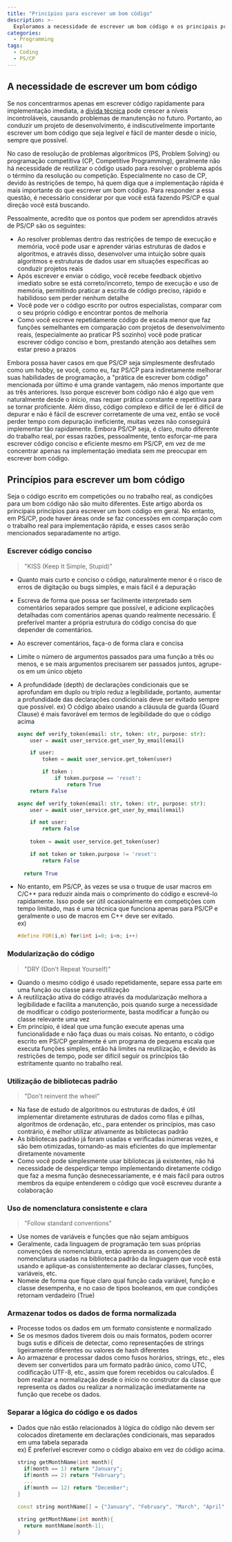```yaml
---
title: "Princípios para escrever um bom código"
description: >-
  Exploramos a necessidade de escrever um bom código e os principais princípios geralmente utilizados para escrever um bom código.
categories:
  - Programming
tags:
  - Coding
  - PS/CP
---
```

## A necessidade de escrever um bom código
Se nos concentrarmos apenas em escrever código rapidamente para implementação imediata, a [dívida técnica](/posts/Technical-debt/) pode crescer a níveis incontroláveis, causando problemas de manutenção no futuro. Portanto, ao conduzir um projeto de desenvolvimento, é indiscutivelmente importante escrever um bom código que seja legível e fácil de manter desde o início, sempre que possível.

No caso de resolução de problemas algorítmicos (PS, Problem Solving) ou programação competitiva (CP, Competitive Programming), geralmente não há necessidade de reutilizar o código usado para resolver o problema após o término da resolução ou competição. Especialmente no caso de CP, devido às restrições de tempo, há quem diga que a implementação rápida é mais importante do que escrever um bom código. Para responder a essa questão, é necessário considerar por que você está fazendo PS/CP e qual direção você está buscando.

Pessoalmente, acredito que os pontos que podem ser aprendidos através de PS/CP são os seguintes:
- Ao resolver problemas dentro das restrições de tempo de execução e memória, você pode usar e aprender várias estruturas de dados e algoritmos, e através disso, desenvolver uma intuição sobre quais algoritmos e estruturas de dados usar em situações específicas ao conduzir projetos reais
- Após escrever e enviar o código, você recebe feedback objetivo imediato sobre se está correto/incorreto, tempo de execução e uso de memória, permitindo praticar a escrita de código preciso, rápido e habilidoso sem perder nenhum detalhe
- Você pode ver o código escrito por outros especialistas, comparar com o seu próprio código e encontrar pontos de melhoria
- Como você escreve repetidamente código de escala menor que faz funções semelhantes em comparação com projetos de desenvolvimento reais, (especialmente ao praticar PS sozinho) você pode praticar escrever código conciso e bom, prestando atenção aos detalhes sem estar preso a prazos

Embora possa haver casos em que PS/CP seja simplesmente desfrutado como um hobby, se você, como eu, faz PS/CP para indiretamente melhorar suas habilidades de programação, a "prática de escrever bom código" mencionada por último é uma grande vantagem, não menos importante que as três anteriores. Isso porque escrever bom código não é algo que vem naturalmente desde o início, mas requer prática constante e repetitiva para se tornar proficiente. Além disso, código complexo e difícil de ler é difícil de depurar e não é fácil de escrever corretamente de uma vez, então se você perder tempo com depuração ineficiente, muitas vezes não conseguirá implementar tão rapidamente. Embora PS/CP seja, é claro, muito diferente do trabalho real, por essas razões, pessoalmente, tento esforçar-me para escrever código conciso e eficiente mesmo em PS/CP, em vez de me concentrar apenas na implementação imediata sem me preocupar em escrever bom código.

## Princípios para escrever um bom código
Seja o código escrito em competições ou no trabalho real, as condições para um bom código não são muito diferentes. Este artigo aborda os principais princípios para escrever um bom código em geral. No entanto, em PS/CP, pode haver áreas onde se faz concessões em comparação com o trabalho real para implementação rápida, e esses casos serão mencionados separadamente no artigo.

### Escrever código conciso
> "KISS (Keep It Simple, Stupid)"
- Quanto mais curto e conciso o código, naturalmente menor é o risco de erros de digitação ou bugs simples, e mais fácil é a depuração
- Escreva de forma que possa ser facilmente interpretado sem comentários separados sempre que possível, e adicione explicações detalhadas com comentários apenas quando realmente necessário. É preferível manter a própria estrutura do código concisa do que depender de comentários.
- Ao escrever comentários, faça-o de forma clara e concisa
- Limite o número de argumentos passados para uma função a três ou menos, e se mais argumentos precisarem ser passados juntos, agrupe-os em um único objeto
- A profundidade (depth) de declarações condicionais que se aprofundam em duplo ou triplo reduz a legibilidade, portanto, aumentar a profundidade das declarações condicionais deve ser evitado sempre que possível. 
  ex) O código abaixo usando a cláusula de guarda (Guard Clause) é mais favorável em termos de legibilidade do que o código acima  

  ```python
  async def verify_token(email: str, token: str, purpose: str):
      user = await user_service.get_user_by_email(email)
  
      if user:
          token = await user_service.get_token(user)
  
          if token :
              if token.purpose == 'reset':
                  return True
      return False
  ```
  ```python
  async def verify_token(email: str, token: str, purpose: str):
      user = await user_service.get_user_by_email(email)
  
      if not user:
          return False
    
      token = await user_service.get_token(user)
  
      if not token or token.purpose != 'reset':
          return False
    
    return True
  ```
- No entanto, em PS/CP, às vezes se usa o truque de usar macros em C/C++ para reduzir ainda mais o comprimento do código e escrevê-lo rapidamente. Isso pode ser útil ocasionalmente em competições com tempo limitado, mas é uma técnica que funciona apenas para PS/CP e geralmente o uso de macros em C++ deve ser evitado.  
  ex)  

  ```c++
  #define FOR(i,n) for(int i=0; i<n; i++)
  ```

### Modularização do código
> "DRY (Don't Repeat Yourself)"
- Quando o mesmo código é usado repetidamente, separe essa parte em uma função ou classe para reutilização
- A reutilização ativa do código através da modularização melhora a legibilidade e facilita a manutenção, pois quando surge a necessidade de modificar o código posteriormente, basta modificar a função ou classe relevante uma vez
- Em princípio, é ideal que uma função execute apenas uma funcionalidade e não faça duas ou mais coisas. No entanto, o código escrito em PS/CP geralmente é um programa de pequena escala que executa funções simples, então há limites na reutilização, e devido às restrições de tempo, pode ser difícil seguir os princípios tão estritamente quanto no trabalho real.

### Utilização de bibliotecas padrão
> "Don't reinvent the wheel"
- Na fase de estudo de algoritmos ou estruturas de dados, é útil implementar diretamente estruturas de dados como filas e pilhas, algoritmos de ordenação, etc., para entender os princípios, mas caso contrário, é melhor utilizar ativamente as bibliotecas padrão
- As bibliotecas padrão já foram usadas e verificadas inúmeras vezes, e são bem otimizadas, tornando-as mais eficientes do que implementar diretamente novamente
- Como você pode simplesmente usar bibliotecas já existentes, não há necessidade de desperdiçar tempo implementando diretamente código que faz a mesma função desnecessariamente, e é mais fácil para outros membros da equipe entenderem o código que você escreveu durante a colaboração

### Uso de nomenclatura consistente e clara
> "Follow standard conventions"
- Use nomes de variáveis e funções que não sejam ambíguos
- Geralmente, cada linguagem de programação tem suas próprias convenções de nomenclatura, então aprenda as convenções de nomenclatura usadas na biblioteca padrão da linguagem que você está usando e aplique-as consistentemente ao declarar classes, funções, variáveis, etc.
- Nomeie de forma que fique claro qual função cada variável, função e classe desempenha, e no caso de tipos booleanos, em que condições retornam verdadeiro (True)

### Armazenar todos os dados de forma normalizada
- Processe todos os dados em um formato consistente e normalizado
- Se os mesmos dados tiverem dois ou mais formatos, podem ocorrer bugs sutis e difíceis de detectar, como representações de strings ligeiramente diferentes ou valores de hash diferentes
- Ao armazenar e processar dados como fusos horários, strings, etc., eles devem ser convertidos para um formato padrão único, como UTC, codificação UTF-8, etc., assim que forem recebidos ou calculados. É bom realizar a normalização desde o início no construtor da classe que representa os dados ou realizar a normalização imediatamente na função que recebe os dados.

### Separar a lógica do código e os dados
- Dados que não estão relacionados à lógica do código não devem ser colocados diretamente em declarações condicionais, mas separados em uma tabela separada  
  ex) É preferível escrever como o código abaixo em vez do código acima.

  ```c++
  string getMonthName(int month){
    if(month == 1) return "January";
    if(month == 2) return "February";
    ...
    if(month == 12) return "December";
  }
  ```
  ```c++
  const string monthName[] = {"January", "February", "March", "April", "May", "June", "July", "August", "September", "October", "November", "December"};

  string getMonthName(int month){
    return monthName[month-1];
  }
  ```
